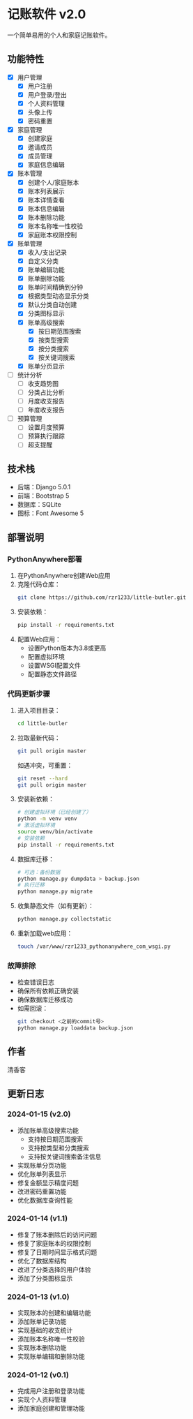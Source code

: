 # 记账软件 v2.0

一个简单易用的个人和家庭记账软件。

## 功能特性

- [x] 用户管理
  - [x] 用户注册
  - [x] 用户登录/登出
  - [x] 个人资料管理
  - [x] 头像上传
  - [x] 密码重置

- [x] 家庭管理
  - [x] 创建家庭
  - [x] 邀请成员
  - [x] 成员管理
  - [x] 家庭信息编辑

- [x] 账本管理
  - [x] 创建个人/家庭账本
  - [x] 账本列表展示
  - [x] 账本详情查看
  - [x] 账本信息编辑
  - [x] 账本删除功能
  - [x] 账本名称唯一性校验
  - [x] 家庭账本权限控制

- [x] 账单管理
  - [x] 收入/支出记录
  - [x] 自定义分类
  - [x] 账单编辑功能
  - [x] 账单删除功能
  - [x] 账单时间精确到分钟
  - [x] 根据类型动态显示分类
  - [x] 默认分类自动创建
  - [x] 分类图标显示
  - [x] 账单高级搜索
    - [x] 按日期范围搜索
    - [x] 按类型搜索
    - [x] 按分类搜索
    - [x] 按关键词搜索
  - [x] 账单分页显示

- [ ] 统计分析
  - [ ] 收支趋势图
  - [ ] 分类占比分析
  - [ ] 月度收支报告
  - [ ] 年度收支报告

- [ ] 预算管理
  - [ ] 设置月度预算
  - [ ] 预算执行跟踪
  - [ ] 超支提醒

## 技术栈

- 后端：Django 5.0.1
- 前端：Bootstrap 5
- 数据库：SQLite
- 图标：Font Awesome 5

## 部署说明

### PythonAnywhere部署
1. 在PythonAnywhere创建Web应用
2. 克隆代码仓库：
   ```bash
   git clone https://github.com/rzr1233/little-butler.git
   ```
3. 安装依赖：
   ```bash
   pip install -r requirements.txt
   ```
4. 配置Web应用：
   - 设置Python版本为3.8或更高
   - 配置虚拟环境
   - 设置WSGI配置文件
   - 配置静态文件路径

### 代码更新步骤
1. 进入项目目录：
   ```bash
   cd little-butler
   ```
2. 拉取最新代码：
   ```bash
   git pull origin master
   ```
   如遇冲突，可重置：
   ```bash
   git reset --hard
   git pull origin master
   ```
3. 安装新依赖：
   ```bash
   # 创建虚拟环境（已经创建了）
   python -m venv venv
   # 激活虚拟环境
   source venv/bin/activate
   # 安装依赖
   pip install -r requirements.txt
   ```
4. 数据库迁移：
   ```bash
   # 可选：备份数据
   python manage.py dumpdata > backup.json
   # 执行迁移
   python manage.py migrate
   ```
5. 收集静态文件（如有更新）：
   ```bash
   python manage.py collectstatic
   ```
6. 重新加载web应用：
   ```bash
   touch /var/www/rzr1233_pythonanywhere_com_wsgi.py
   ```

### 故障排除
- 检查错误日志
- 确保所有依赖正确安装
- 确保数据库迁移成功
- 如需回滚：
  ```bash
  git checkout <之前的commit号>
  python manage.py loaddata backup.json
  ```

## 作者

清香客

## 更新日志

### 2024-01-15 (v2.0)
- 添加账单高级搜索功能
  - 支持按日期范围搜索
  - 支持按类型和分类搜索
  - 支持按关键词搜索备注信息
- 实现账单分页功能
- 优化账单列表显示
- 修复金额显示精度问题
- 改进密码重置功能
- 优化数据库查询性能

### 2024-01-14 (v1.1)
- 修复了账本删除后的访问问题
- 修复了家庭账本的权限控制
- 修复了日期时间显示格式问题
- 优化了数据库结构
- 改进了分类选择的用户体验
- 添加了分类图标显示

### 2024-01-13 (v1.0)
- 实现账本的创建和编辑功能
- 添加账单记录功能
- 实现基础的收支统计
- 添加账本名称唯一性校验
- 实现账本删除功能
- 实现账单编辑和删除功能

### 2024-01-12 (v0.1)
- 完成用户注册和登录功能
- 实现个人资料管理
- 添加家庭创建和管理功能 